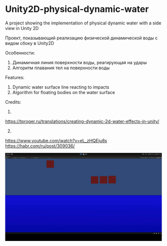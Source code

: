 # Unity2D-physical-dynamic-water

A project showing the implementation of physical dynamic water with a side view in Unity 2D

Проект, показывающий реализацию физической динамической воды с видом сбоку в Unity2D


Особенности:
1. Динамичная линия поверхности воды, реагирующая на удары
2. Алгоритм плавания тел на поверхности воды

Features:
1. Dynamic water surface line reacting to impacts
2. Algorithm for floating bodies on the water surface


Credits:

1.
https://tproger.ru/translations/creating-dynamic-2d-water-effects-in-unity/

2.
https://www.youtube.com/watch?v=eL_zHQEju8s
https://habr.com/ru/post/309036/

![](Preview.gif)
